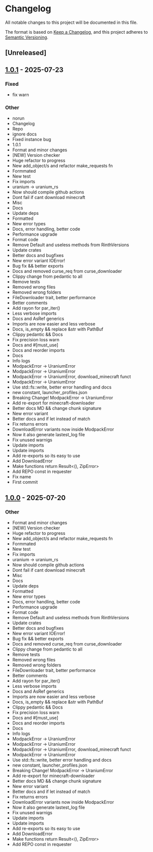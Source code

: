 # Changelog

All notable changes to this project will be documented in this file.

The format is based on [Keep a Changelog](https://keepachangelog.com/en/1.0.0/),
and this project adheres to [Semantic Versioning](https://semver.org/spec/v2.0.0.html).

## [Unreleased]

## [1.0.1](https://github.com/sergious234/uranium-rs/releases/tag/uranium-rs-v1.0.1) - 2025-07-23

### Fixed

- fix warn

### Other

- norun
- Changelog
- Repo
- ignore docs
- Fixed instance bug
- 1.0.1
- Format and minor changes
- [NEW] Version checker
- Huge refactor to progress
- New add_object/s and refactor make_requests fn
- Formmated
- New test
- Fix imports
- uranium -> uranium_rs
- Now should compile github actions
- Dont fail if cant download minecraft
- Misc
- Docs
- Update deps
- Formatted
- New error types
- Docs, error handling, better code
- Performance upgrade
- Format code
- Remove Default and useless methods from RinthVersions
- Update crates
- Better docs and bugfixes
- New error variant IOError!
- Bug fix && better exports
- Docs and removed curse_req from curse_downloader
- Clippy change from pedantic to all
- Remove tests
- Removed wrong files
- Removed wrong folders
- FileDownloader trait, better performance
- Better comments
- Add rayon for par_iter()
- Less verbose imports
- Docs and AsRef<Path> generics
- Imports are now easier and less verbose
- Docs, is_empty && replace &str with PathBuf
- Clippy pedantic && Docs
- Fix precision loss warn
- Docs and #[must_use]
- Docs and reorder imports
- Docs
- Info logs
- ModpackError -> UraniumError
- ModpackError -> UraniumError
- ModpackError -> UraniumError, download_minecraft funct
- ModpackError -> UraniumError
- Use std::fs::write, better error handling and docs
- new constant, launcher_profiles.json
- Breaking Change! ModpackError -> UraniumError
- Add re-export for minecraft-downloader
- Better docs MD && change chunk signature
- New error variant
- Better docs and if let instead of match
- Fix returns errors
- DownloadError variants now inside ModpackError
- Now it also generate lastest_log file
- Fix unused warnigs
- Update imports
- Update imports
- Add re-exports so its easy to use
- Add DownloadError
- Make functions return Result<(), ZipError>
- Add REPO const in requester
- Fix name
- First commit

## [1.0.0](https://github.com/sergious234/uranium-rs/releases/tag/uranium-rs-v1.0.0) - 2025-07-20

### Other

- Format and minor changes
- [NEW] Version checker
- Huge refactor to progress
- New add_object/s and refactor make_requests fn
- Formmated
- New test
- Fix imports
- uranium -> uranium_rs
- Now should compile github actions
- Dont fail if cant download minecraft
- Misc
- Docs
- Update deps
- Formatted
- New error types
- Docs, error handling, better code
- Performance upgrade
- Format code
- Remove Default and useless methods from RinthVersions
- Update crates
- Better docs and bugfixes
- New error variant IOError!
- Bug fix && better exports
- Docs and removed curse_req from curse_downloader
- Clippy change from pedantic to all
- Remove tests
- Removed wrong files
- Removed wrong folders
- FileDownloader trait, better performance
- Better comments
- Add rayon for par_iter()
- Less verbose imports
- Docs and AsRef<Path> generics
- Imports are now easier and less verbose
- Docs, is_empty && replace &str with PathBuf
- Clippy pedantic && Docs
- Fix precision loss warn
- Docs and #[must_use]
- Docs and reorder imports
- Docs
- Info logs
- ModpackError -> UraniumError
- ModpackError -> UraniumError
- ModpackError -> UraniumError, download_minecraft funct
- ModpackError -> UraniumError
- Use std::fs::write, better error handling and docs
- new constant, launcher_profiles.json
- Breaking Change! ModpackError -> UraniumError
- Add re-export for minecraft-downloader
- Better docs MD && change chunk signature
- New error variant
- Better docs and if let instead of match
- Fix returns errors
- DownloadError variants now inside ModpackError
- Now it also generate lastest_log file
- Fix unused warnigs
- Update imports
- Update imports
- Add re-exports so its easy to use
- Add DownloadError
- Make functions return Result<(), ZipError>
- Add REPO const in requester
